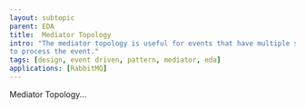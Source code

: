 ```yaml
---
layout: subtopic
parent: EDA
title:  Mediator Topology
intro: "The mediator topology is useful for events that have multiple steps and require some level of orchestration 
to process the event."
tags: [design, event driven, pattern, mediator, eda]
applications: [RabbitMQ]
---
```


Mediator Topology...
